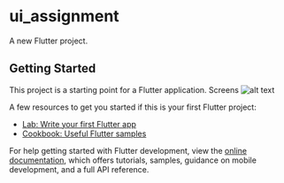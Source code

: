 # ui_assignment

A new Flutter project.

## Getting Started

This project is a starting point for a Flutter application.
 Screens
![alt text](https://github.com/sahil7798/HealthAppUi/blob/master/Screenrecording_20250303_203409.gif)
 



A few resources to get you started if this is your first Flutter project:

- [Lab: Write your first Flutter app](https://docs.flutter.dev/get-started/codelab)
- [Cookbook: Useful Flutter samples](https://docs.flutter.dev/cookbook)

For help getting started with Flutter development, view the
[online documentation](https://docs.flutter.dev/), which offers tutorials,
samples, guidance on mobile development, and a full API reference.
